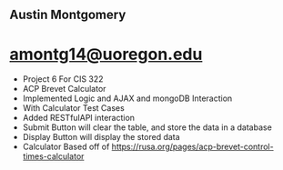## Austin Montgomery
# amontg14@uoregon.edu
* Project 6 For CIS 322
* ACP Brevet Calculator
* Implemented Logic and AJAX and mongoDB Interaction
* With Calculator Test Cases
* Added RESTfulAPI interaction
* Submit Button will clear the table, and store the data in a database
* Display Button will display the stored data
* Calculator Based off of https://rusa.org/pages/acp-brevet-control-times-calculator